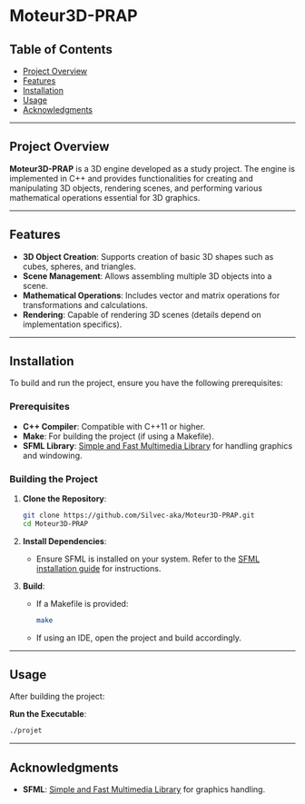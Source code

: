 # Moteur3D-PRAP

## Table of Contents
- [Project Overview](#project-overview)
- [Features](#features)
- [Installation](#installation)
- [Usage](#usage)
- [Acknowledgments](#acknowledgments)

---

## Project Overview
**Moteur3D-PRAP** is a 3D engine developed as a study project. The engine is implemented in C++ and provides functionalities for creating and manipulating 3D objects, rendering scenes, and performing various mathematical operations essential for 3D graphics.

---

## Features
- **3D Object Creation**: Supports creation of basic 3D shapes such as cubes, spheres, and triangles.
- **Scene Management**: Allows assembling multiple 3D objects into a scene.
- **Mathematical Operations**: Includes vector and matrix operations for transformations and calculations.
- **Rendering**: Capable of rendering 3D scenes (details depend on implementation specifics).

---

## Installation
To build and run the project, ensure you have the following prerequisites:

### Prerequisites
- **C++ Compiler**: Compatible with C++11 or higher.
- **Make**: For building the project (if using a Makefile).
- **SFML Library**: [Simple and Fast Multimedia Library](https://www.sfml-dev.org/) for handling graphics and windowing.

### Building the Project
1. **Clone the Repository**:
   ```bash
   git clone https://github.com/Silvec-aka/Moteur3D-PRAP.git
   cd Moteur3D-PRAP
   ```

2. **Install Dependencies**:
   - Ensure SFML is installed on your system. Refer to the [SFML installation guide](https://www.sfml-dev.org/tutorials/2.5/start-linux.php) for instructions.

3. **Build**:
   - If a Makefile is provided:
     ```bash
     make
     ```
   - If using an IDE, open the project and build accordingly.

---

## Usage
After building the project:

   **Run the Executable**:
   ```bash
   ./projet
   ```

---

## Acknowledgments
- **SFML**: [Simple and Fast Multimedia Library](https://www.sfml-dev.org/) for graphics handling.
